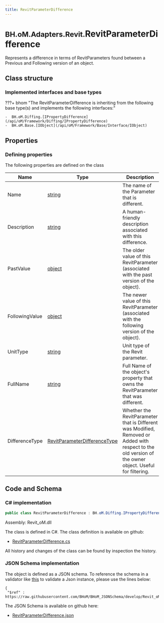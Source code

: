 ```yaml
---
title: RevitParameterDifference
---
```


# <small>BH.oM.Adapters.Revit.</small>**RevitParameterDifference**

Represents a difference in terms of RevitParameters found between a Previous and Following version of an object.

## Class structure

### Implemented interfaces and base types

???+ bhom "The RevitParameterDifference is inheriting from the following base type(s) and implements the following interfaces:"

    -  BH.oM.Diffing.[IPropertyDifference](/api/oM/Framework/Diffing/IPropertyDifference)
    -  BH.oM.Base.[IObject](/api/oM/Framework/Base/Interface/IObject)


## Properties



### Defining properties

The following properties are defined on the class

| Name             | Type             | Description      | Quantity         |
|------------------|------------------|------------------|------------------|
| Name | [string](https://learn.microsoft.com/en-us/dotnet/api/System.String?view=netstandard-2.0) | The name of the Parameter that is different. | - |
| Description | [string](https://learn.microsoft.com/en-us/dotnet/api/System.String?view=netstandard-2.0) | A human-friendly description associated with this difference. | - |
| PastValue | [object](https://learn.microsoft.com/en-us/dotnet/api/System.Object?view=netstandard-2.0) | The older value of this RevitParameter (associated with the past version of the object). | - |
| FollowingValue | [object](https://learn.microsoft.com/en-us/dotnet/api/System.Object?view=netstandard-2.0) | The newer value of this RevitParameter (associated with the following version of the object). | - |
| UnitType | [string](https://learn.microsoft.com/en-us/dotnet/api/System.String?view=netstandard-2.0) | Unit type of the Revit parameter. | - |
| FullName | [string](https://learn.microsoft.com/en-us/dotnet/api/System.String?view=netstandard-2.0) | Full Name of the object's property that owns the RevitParameter that was different. | - |
| DifferenceType | [RevitParameterDifferenceType](/api/oM/Adapter/Adapters/Revit/Enums/RevitParameterDifferenceType) | Whether the RevitParameter that is Different was Modified, Removed or Added with respect to the old version of the owner object. Useful for filtering. | - |


## Code and Schema

### C# implementation

``` C# title="C#"
public class RevitParameterDifference : BH.oM.Diffing.IPropertyDifference, BH.oM.Base.IObject
```

Assembly: Revit_oM.dll

The class is defined in C#. The class definition is available on github:

- [RevitParameterDifference.cs](https://github.com/BHoM/Revit_Toolkit/blob/develop/Revit_oM/Misc\RevitParameterDifference.cs)

All history and changes of the class can be found by inspection the history.
### JSON Schema implementation

The object is defined as a JSON schema. To reference the schema in a validator like [this](https://www.jsonschemavalidator.net/) to validate a Json instance, please use the lines below:

``` { .json .copy .select } title="JSON Schema"
{
 "$ref" : https://raw.githubusercontent.com/BHoM/BHoM_JSONSchema/develop/Revit_oM/RevitParameterDifference.json}
```

The JSON Schema is available on github here:

- [RevitParameterDifference.json](https://github.com/BHoM/BHoM_JSONSchema/blob/develop/Revit_oM/RevitParameterDifference.json)
